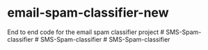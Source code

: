 # email-spam-classifier-new
End to end code for the email spam classifier project
#   S M S - S p a m - c l a s s i f i e r  
 #   S M S - S p a m - c l a s s i f i e r  
 #   S M S - S p a m - c l a s s i f i e r  
 